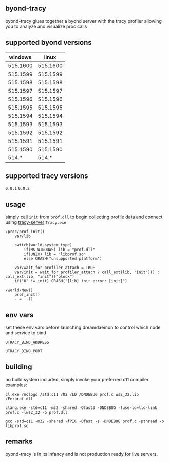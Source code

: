 ## byond-tracy
byond-tracy glues together a byond server with the tracy profiler allowing you to analyze and visualize proc calls

## supported byond versions
| windows  | linux    |
| -------- | -------- |
| 515.1600 | 515.1600 |
| 515.1599 | 515.1599 |
| 515.1598 | 515.1598 |
| 515.1597 | 515.1597 |
| 515.1596 | 515.1596 |
| 515.1595 | 515.1595 |
| 515.1594 | 515.1594 |
| 515.1593 | 515.1593 |
| 515.1592 | 515.1592 |
| 515.1591 | 515.1591 |
| 515.1590 | 515.1590 |
| 514.*    | 514.*    |

## supported tracy versions
`0.8.1` `0.8.2`

## usage
simply call `init` from `prof.dll` to begin collecting profile data and connect using [tracy-server](https://github.com/wolfpld/tracy/releases) `Tracy.exe`
```dm
/proc/prof_init()
	var/lib

	switch(world.system_type)
		if(MS_WINDOWS) lib = "prof.dll"
		if(UNIX) lib = "libprof.so"
		else CRASH("unsupported platform")

	var/wait_for_profiler_attach = TRUE
	var/init = wait_for_profiler_attach ? call_ext(lib, "init")() : call_ext(lib, "init")("block")
	if("0" != init) CRASH("[lib] init error: [init]")

/world/New()
	prof_init()
	. = ..()
```

## env vars
set these env vars before launching dreamdaemon to control which node and service to bind
```console
UTRACY_BIND_ADDRESS
```

```console
UTRACY_BIND_PORT
```

## building
no build system included, simply invoke your preferred c11 compiler.
examples:
```console
cl.exe /nologo /std:c11 /O2 /LD /DNDEBUG prof.c ws2_32.lib /Fe:prof.dll
```

```console
clang.exe -std=c11 -m32 -shared -Ofast3 -DNDEBUG -fuse-ld=lld-link prof.c -lws2_32 -o prof.dll
```

```console
gcc -std=c11 -m32 -shared -fPIC -Ofast -s -DNDEBUG prof.c -pthread -o libprof.so
```

## remarks
byond-tracy is in its infancy and is not production ready for live servers.
